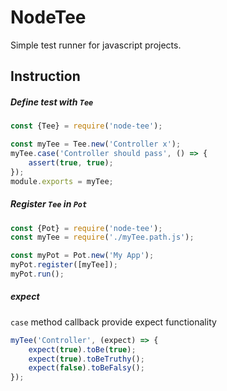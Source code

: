 # NodeTee
Simple test runner for javascript projects.

## Instruction

##### Define test with `Tee`
```js
const {Tee} = require('node-tee');

const myTee = Tee.new('Controller x');
myTee.case('Controller should pass', () => {
    assert(true, true);
});
module.exports = myTee;
```

##### Register `Tee` in `Pot`
```js
const {Pot} = require('node-tee');
const myTee = require('./myTee.path.js');

const myPot = Pot.new('My App');
myPot.register([myTee]);
myPot.run();
```

##### expect
`case` method callback provide expect functionality
```js
myTee('Controller', (expect) => {
    expect(true).toBe(true);
    expect(true).toBeTruthy();
    expect(false).toBeFalsy();
});
```
